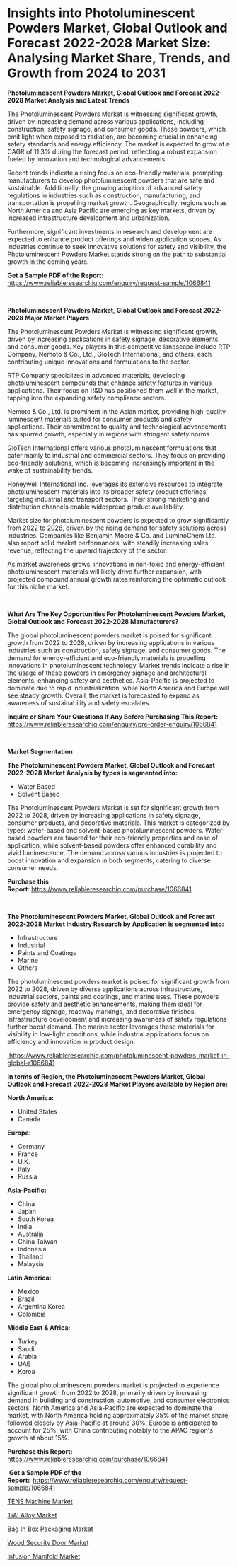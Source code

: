 <p><h1>Insights into Photoluminescent Powders Market, Global Outlook and Forecast 2022-2028 Market Size: Analysing Market Share, Trends, and Growth from 2024 to 2031</h1></p><p><strong>Photoluminescent Powders Market, Global Outlook and Forecast 2022-2028 Market Analysis and Latest Trends</strong></p>
<p><p>The Photoluminescent Powders Market is witnessing significant growth, driven by increasing demand across various applications, including construction, safety signage, and consumer goods. These powders, which emit light when exposed to radiation, are becoming crucial in enhancing safety standards and energy efficiency. The market is expected to grow at a CAGR of 11.3% during the forecast period, reflecting a robust expansion fueled by innovation and technological advancements.</p><p>Recent trends indicate a rising focus on eco-friendly materials, prompting manufacturers to develop photoluminescent powders that are safe and sustainable. Additionally, the growing adoption of advanced safety regulations in industries such as construction, manufacturing, and transportation is propelling market growth. Geographically, regions such as North America and Asia Pacific are emerging as key markets, driven by increased infrastructure development and urbanization.</p><p>Furthermore, significant investments in research and development are expected to enhance product offerings and widen application scopes. As industries continue to seek innovative solutions for safety and visibility, the Photoluminescent Powders Market stands strong on the path to substantial growth in the coming years.</p></p>
<p><strong>Get a Sample PDF of the Report:&nbsp;</strong> <a href="https://www.reliableresearchiq.com/enquiry/request-sample/1066841">https://www.reliableresearchiq.com/enquiry/request-sample/1066841</a></p>
<p>&nbsp;</p>
<p><strong>Photoluminescent Powders Market, Global Outlook and Forecast 2022-2028 Major Market Players</strong></p>
<p><p>The Photoluminescent Powders Market is witnessing significant growth, driven by increasing applications in safety signage, decorative elements, and consumer goods. Key players in this competitive landscape include RTP Company, Nemoto & Co., Ltd., GloTech International, and others, each contributing unique innovations and formulations to the sector.</p><p>RTP Company specializes in advanced materials, developing photoluminescent compounds that enhance safety features in various applications. Their focus on R&D has positioned them well in the market, tapping into the expanding safety compliance sectors.</p><p>Nemoto & Co., Ltd. is prominent in the Asian market, providing high-quality luminescent materials suited for consumer products and safety applications. Their commitment to quality and technological advancements has spurred growth, especially in regions with stringent safety norms.</p><p>GloTech International offers various photoluminescent formulations that cater mainly to industrial and commercial sectors. They focus on providing eco-friendly solutions, which is becoming increasingly important in the wake of sustainability trends.</p><p>Honeywell International Inc. leverages its extensive resources to integrate photoluminescent materials into its broader safety product offerings, targeting industrial and transport sectors. Their strong marketing and distribution channels enable widespread product availability.</p><p>Market size for photoluminescent powders is expected to grow significantly from 2022 to 2028, driven by the rising demand for safety solutions across industries. Companies like Benjamin Moore & Co. and LuminoChem Ltd. also report solid market performances, with steadily increasing sales revenue, reflecting the upward trajectory of the sector.</p><p>As market awareness grows, innovations in non-toxic and energy-efficient photoluminescent materials will likely drive further expansion, with projected compound annual growth rates reinforcing the optimistic outlook for this niche market.</p></p>
<p>&nbsp;</p>
<p><strong>What Are The Key Opportunities For Photoluminescent Powders Market, Global Outlook and Forecast 2022-2028 Manufacturers?</strong></p>
<p><p>The global photoluminescent powders market is poised for significant growth from 2022 to 2028, driven by increasing applications in various industries such as construction, safety signage, and consumer goods. The demand for energy-efficient and eco-friendly materials is propelling innovations in photoluminescent technology. Market trends indicate a rise in the usage of these powders in emergency signage and architectural elements, enhancing safety and aesthetics. Asia-Pacific is projected to dominate due to rapid industrialization, while North America and Europe will see steady growth. Overall, the market is forecasted to expand as awareness of sustainability and safety escalates.</p></p>
<p><strong>Inquire or Share Your Questions If Any Before Purchasing This Report:</strong> <a href="https://www.reliableresearchiq.com/enquiry/pre-order-enquiry/1066841">https://www.reliableresearchiq.com/enquiry/pre-order-enquiry/1066841</a></p>
<p>&nbsp;</p>
<p><strong>Market Segmentation</strong></p>
<p><strong>The Photoluminescent Powders Market, Global Outlook and Forecast 2022-2028 Market Analysis by types is segmented into:</strong></p>
<p><ul><li>Water Based</li><li>Solvent Based</li></ul></p>
<p><p>The Photoluminescent Powders Market is set for significant growth from 2022 to 2028, driven by increasing applications in safety signage, consumer products, and decorative materials. This market is categorized by types: water-based and solvent-based photoluminescent powders. Water-based powders are favored for their eco-friendly properties and ease of application, while solvent-based powders offer enhanced durability and vivid luminescence. The demand across various industries is projected to boost innovation and expansion in both segments, catering to diverse consumer needs.</p></p>
<p><strong>Purchase this Report:&nbsp;</strong><a href="https://www.reliableresearchiq.com/purchase/1066841">https://www.reliableresearchiq.com/purchase/1066841</a></p>
<p>&nbsp;</p>
<p><strong>The Photoluminescent Powders Market, Global Outlook and Forecast 2022-2028 Market Industry Research by Application is segmented into:</strong></p>
<p><ul><li>Infrastructure</li><li>Industrial</li><li>Paints and Coatings</li><li>Marine</li><li>Others</li></ul></p>
<p><p>The photoluminescent powders market is poised for significant growth from 2022 to 2028, driven by diverse applications across infrastructure, industrial sectors, paints and coatings, and marine uses. These powders provide safety and aesthetic enhancements, making them ideal for emergency signage, roadway markings, and decorative finishes. Infrastructure development and increasing awareness of safety regulations further boost demand. The marine sector leverages these materials for visibility in low-light conditions, while industrial applications focus on efficiency and innovation in product design.</p></p>
<p><a href="https://www.reliableresearchiq.com/photoluminescent-powders-market-in-global-r1066841">&nbsp;https://www.reliableresearchiq.com/photoluminescent-powders-market-in-global-r1066841</a></p>
<p><strong>In terms of Region, the Photoluminescent Powders Market, Global Outlook and Forecast 2022-2028 Market Players available by Region are:</strong></p>
<p>
    <p> <strong> North America: </strong>
        <ul>
            <li>United States</li>
            <li>Canada</li>
        </ul>
        </p> 
    <p> <strong> Europe: </strong>
        <ul>
            <li>Germany</li>
            <li>France</li>
            <li>U.K.</li>
            <li>Italy</li>
            <li>Russia</li>
        </ul>
        </p> 
    <p> <strong> Asia-Pacific: </strong>
        <ul>
            <li>China</li>
            <li>Japan</li>
            <li>South Korea</li>
            <li>India</li>
            <li>Australia</li>
            <li>China Taiwan</li>
            <li>Indonesia</li>
            <li>Thailand</li>
            <li>Malaysia</li>
        </ul>
        </p> 
    <p> <strong> Latin America: </strong>
        <ul>
            <li>Mexico</li>
            <li>Brazil</li>
            <li>Argentina Korea</li>
            <li>Colombia</li>
        </ul>
        </p> 
    <p> <strong> Middle East & Africa: </strong>
        <ul>
            <li>Turkey</li>
            <li>Saudi</li>
            <li>Arabia</li>
            <li>UAE</li>
            <li>Korea</li>
        </ul>
    </p>
    </p>
<p><p>The global photoluminescent powders market is projected to experience significant growth from 2022 to 2028, primarily driven by increasing demand in building and construction, automotive, and consumer electronics sectors. North America and Asia-Pacific are expected to dominate the market, with North America holding approximately 35% of the market share, followed closely by Asia-Pacific at around 30%. Europe is anticipated to account for 25%, with China contributing notably to the APAC region's growth at about 15%.</p></p>
<p><strong>Purchase this Report: </strong><a href="https://www.reliableresearchiq.com/purchase/1066841">https://www.reliableresearchiq.com/purchase/1066841</a></p>
<p>&nbsp;<strong>Get a Sample PDF of the Report:&nbsp;&nbsp;</strong><a href="https://www.reliableresearchiq.com/enquiry/request-sample/1066841">https://www.reliableresearchiq.com/enquiry/request-sample/1066841</a></p>
<p><strong></strong></p>
<p><p><a href="https://www.linkedin.com/pulse/tens-machine-industry-insights-report-analyzing-market-jahue?trackingId=2fLfS3L6Q8ycVTEG%2B1ArYg%3D%3D">TENS Machine Market</a></p><p><a href="https://www.linkedin.com/pulse/tial-alloy-market-global-regional-analysis-focus-region-luose?trackingId=n9eezZgiQMqSSiH3KuN3fA%3D%3D">TiAl Alloy Market</a></p><p><a href="https://www.linkedin.com/pulse/global-bag-box-packaging-market-sector2024-2031-metrics-vqkke?trackingId=lned0PvZTO2KRmhBmNCILQ%3D%3D">Bag In Box Packaging Market</a></p><p><a href="https://www.linkedin.com/pulse/exploring-wood-security-door-market-dynamics-global-trends-bci7e?trackingId=76zH05ecppUVC89oIZDEaQ%3D%3D">Wood Security Door Market</a></p><p><a href="https://www.linkedin.com/pulse/comprehensive-analysis-global-infusion-manifold-market-growth-4dh8e?trackingId=HdTb5JviRmmF7jPbBFL3aw%3D%3D">Infusion Manifold Market</a></p></p>